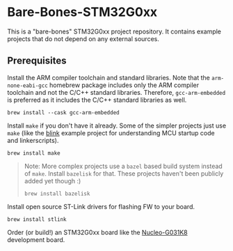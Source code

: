 # Bare-Bones-STM32G0xx

This is a "bare-bones" STM32G0xx project repository. It contains example projects that do not depend on any external sources.


## Prerequisites

Install the ARM compiler toolchain and standard libraries. Note that the `arm-none-eabi-gcc` homebrew package includes only the ARM compiler toolchain and not the C/C++ standard libraries. Therefore, `gcc-arm-embedded` is preferred as it includes the C/C++ standard libraries as well.

```
brew install --cask gcc-arm-embedded
```

Install `make` if you don't have it already. Some of the simpler projects just use `make` (like the [blink](projects/blink/README.md) example project for understanding MCU startup code and linkerscripts).

```
brew install make
```

> Note: More complex projects use a `bazel` based build system instead of `make`. Install `bazelisk` for that. These projects haven't been publicly added yet though :)
> ```
> brew install bazelisk
> ```

Install open source ST-Link drivers for flashing FW to your board.

```
brew install stlink
```

Order (or build!) an STM32G0xx board like the [Nucleo-G031K8](https://www.digikey.com/en/products/detail/stmicroelectronics/NUCLEO-G031K8/10321671) development board.
